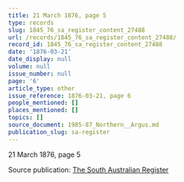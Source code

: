 ```yaml
---
title: 21 March 1876, page 5
type: records
slug: 1845_76_sa_register_content_27488
url: /records/1845_76_sa_register_content_27488/
record_id: 1845_76_sa_register_content_27488
date: '1876-03-21'
date_display: null
volume: null
issue_number: null
page: '6'
article_type: other
issue_reference: 1876-03-21, page 6
people_mentioned: []
places_mentioned: []
topics: []
source_document: 1985-87_Northern__Argus.md
publication_slug: sa-register
---
```


21 March 1876, page 5

Source publication: [The South Australian Register](/publications/sa-register/)
